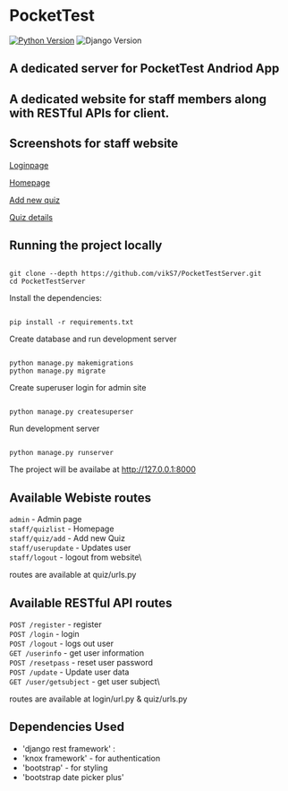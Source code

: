 # PocketTest


[![Python Version](https://img.shields.io/badge/python-3.6-brightgreen.svg)](https://python.org)
![Django Version](https://img.shields.io/badge/django-3.0-brightgreen.svg)

## A dedicated server for PocketTest Andriod App

## A dedicated website for staff members along with RESTful APIs for client.

## Screenshots for staff website

[Loginpage](sceenshots/LoginScreen.png)

[Homepage](screenshots/Homepage.png)

[Add new quiz](screenshots/AddQuiz.png)

[Quiz details](screenshots/QuizDetails.png)


## Running the project locally

```

git clone --depth https://github.com/vikS7/PocketTestServer.git
cd PocketTestServer

```
Install the dependencies:

```

pip install -r requirements.txt

```

Create database and run development server

```

python manage.py makemigrations
python manage.py migrate

```

Create superuser login for admin site

```

python manage.py createsuperser

```


Run development server

```

python manage.py runserver

```


The project will be availabe at http://127.0.0.1:8000

## Available Webiste routes

`admin` - Admin page\
`staff/quizlist` - Homepage\
`staff/quiz/add` - Add new Quiz\
`staff/userupdate` - Updates user\
`staff/logout` - logout from website\

routes are available at quiz/urls.py

## Available RESTful API routes 

`POST /register` - register\
`POST /login` - login\
`POST /logout` - logs out user\
`GET /userinfo` - get user information\
`POST /resetpass` - reset user password\
`POST /update` - Update user data\
`GET /user/getsubject` - get user subject\

routes are available at login/url.py & quiz/urls.py


## Dependencies Used

- 'django rest framework' :
- 'knox framework' - for authentication
- 'bootstrap' - for styling
- 'bootstrap date picker plus'
